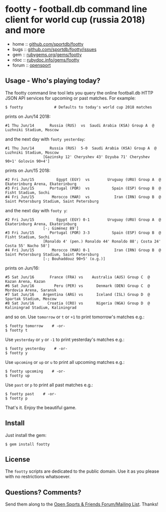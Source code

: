 # footty - football.db command line client for world cup (russia 2018) and more

* home  :: [github.com/sportdb/footty](https://github.com/sportdb/footty)
* bugs  :: [github.com/sportdb/footty/issues](https://github.com/sportdb/footty/issues)
* gem   :: [rubygems.org/gems/footty](https://rubygems.org/gems/footty)
* rdoc  :: [rubydoc.info/gems/footty](http://rubydoc.info/gems/footty)
* forum :: [opensport](http://groups.google.com/group/opensport)





## Usage - Who's playing today?

The footty command line tool lets you query the online football.db HTTP JSON API services
for upcoming or past matches. For example:

    $ footty              # Defaults to today's world cup 2018 matches

prints on Jun/14 2018:

    #1 Thu Jun/14       Russia (RUS)  vs  Saudi Arabia (KSA) Group A  @ Luzhniki Stadium, Moscow

and the next day with `footy yesterday`:

    #1 Thu Jun/14       Russia (RUS)  5-0  Saudi Arabia (KSA) Group A  @ Luzhniki Stadium, Moscow
                     [Gazinsky 12' Cheryshev 43' Dzyuba 71' Cheryshev 90+1' Golovin 90+4']

prints on Jun/15 2018:

    #2 Fri Jun/15          Egypt (EGY)  vs        Uruguay (URU) Group A  @ Ekaterinburg Arena, Ekaterinburg
    #3 Fri Jun/15       Portugal (POR)  vs          Spain (ESP) Group B  @ Fisht Stadium, Sochi
    #4 Fri Jun/15        Morocco (MAR)  vs           Iran (IRN) Group B  @ Saint Petersburg Stadium, Saint Petersburg

and the next day with `footy y`:

    #2 Fri Jun/15          Egypt (EGY) 0-1        Uruguay (URU) Group A  @ Ekaterinburg Arena, Ekaterinburg
                     [-; Giménez 89']
    #3 Fri Jun/15       Portugal (POR) 3-3          Spain (ESP) Group B  @ Fisht Stadium, Sochi
                     [Ronaldo 4' (pen.) Ronaldo 44' Ronaldo 88'; Costa 24' Costa 55' Nacho 58']
    #4 Fri Jun/15        Morocco (MAR) 0-1           Iran (IRN) Group B  @ Saint Petersburg Stadium, Saint Petersburg
                     [-; Bouhaddouz 90+5' (o.g.)]

prints on Jun/16:

    #5 Sat Jun/16       France (FRA) vs    Australia (AUS) Group C  @ Kazan Arena, Kazan
    #6 Sat Jun/16         Peru (PER) vs      Denmark (DEN) Group C  @ Mordovia Arena, Saransk
    #7 Sat Jun/16    Argentina (ARG) vs      Iceland (ISL) Group D  @ Spartak Stadium, Moscow
    #8 Sat Jun/16      Croatia (CRO) vs      Nigeria (NGA) Group D  @ Kaliningrad Stadium, Kaliningrad

and so on.
Use `tomorrow` or `t` or `+1` to print tomorrow's matches e.g.:

    $ footty tomorrow    # -or-
    $ footty t

Use `yesterday` or `y` or `-1` to print yesterday's matches e.g.:

    $ footty yesterday    # -or-
    $ footty y

Use `upcoming` or `up` or `u` to print all upcoming matches e.g.:

    $ footty upcoming    # -or-
    $ footty up

Use `past` or `p` to print all past matches e.g.:

    $ footty past    # -or-
    $ footty p


That's it. Enjoy the beautiful game.


## Install

Just install the gem:

    $ gem install footty


## License

The `footty` scripts are dedicated to the public domain.
Use it as you please with no restrictions whatsoever.


## Questions? Comments?

Send them along to the
[Open Sports & Friends Forum/Mailing List](http://groups.google.com/group/opensport).
Thanks!
